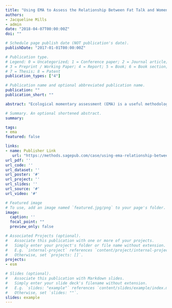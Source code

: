 ```yaml
---
title: "Using EMA to Assess the Relationship Between Fat Talk and Women’s Body Image Experiences"
authors:
- Jacqueline Mills
- admin
date: "2018-04-07T00:00:00Z"
doi: ""

# Schedule page publish date (NOT publication's date).
publishDate: "2017-01-01T00:00:00Z"

# Publication type.
# Legend: 0 = Uncategorized; 1 = Conference paper; 2 = Journal article;
# 3 = Preprint / Working Paper; 4 = Report; 5 = Book; 6 = Book section;
# 7 = Thesis; 8 = Patent
publication_types: ["4"]

# Publication name and optional abbreviated publication name.
publication: ""
publication_short: ""

abstract: "Ecological momentary assessment (EMA) is a useful methodological tool for the examination of episodic and state-like phenomena. This case reports on the application of EMA to examine the effects of the social phenomenon known as "fat talk" on body image disturbance. There is a distinct lack of ecologically valid studies in this research area, limiting our understanding of how frequently fat talk occurs within everyday social interactions and the virtually immediate impacts fat talk can have on how women perceive and feel about their appearance. To address this gap, an EMA study was conducted, using a smartphone application to repeatedly sample participants at six random time points throughout the day for 7 days. This case study will introduce the reader to the area of body image, before explaining the distinction between the trait and state perspectives in the literature. An overview of EMA as a methodological tool and how this particular EMA study on fat talk and body image was implemented from design to analysis will then be provided. There is a particular focus on the difficulties experienced regarding recruitment and the strategies employed to overcome these. Methodological lessons learnt and suggestions for future EMA studies are also discussed."

# Summary. An optional shortened abstract.
summary: 

tags:
- ema
featured: false

links:
- name: Publisher Link
   url: "https://methods.sagepub.com/case/using-ema-relationship-between-fat-talk-and-womens-body-image-experiences"
url_pdf: ''
url_code: ''
url_dataset: ''
url_poster: '#'
url_project: ''
url_slides: ''
url_source: '#'
url_video: '#'

# Featured image
# To use, add an image named `featured.jpg/png` to your page's folder. 
image:
  caption: ''
  focal_point: ""
  preview_only: false

# Associated Projects (optional).
#   Associate this publication with one or more of your projects.
#   Simply enter your project's folder or file name without extension.
#   E.g. `internal-project` references `content/project/internal-project/index.md`.
#   Otherwise, set `projects: []`.
projects:
- esm

# Slides (optional).
#   Associate this publication with Markdown slides.
#   Simply enter your slide deck's filename without extension.
#   E.g. `slides: "example"` references `content/slides/example/index.md`.
#   Otherwise, set `slides: ""`.
slides: example
---
```

